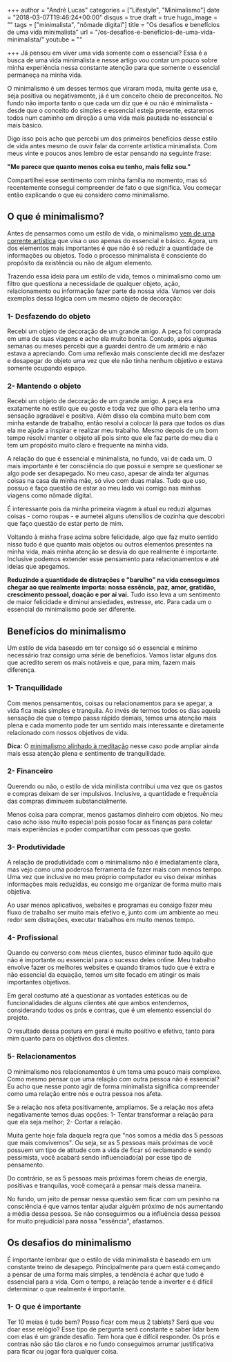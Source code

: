 +++
author = "André Lucas"
categories = ["Lifestyle", "Minimalismo"]
date = "2018-03-07T19:46:24+00:00"
disqus = true
draft = true
hugo_image = ""
tags = ["minimalista", "nômade digital"]
title = "Os desafios e benefícios de uma vida minimalista"
url = "/os-desafios-e-beneficios-de-uma-vida-minimalista/"
youtube = ""

+++
Já pensou em viver uma vida somente com o essencial? Essa é a busca de uma vida minimalista e nesse artigo vou contar um pouco sobre minha experiência nessa constante atenção para que somente o essencial permaneça na minha vida.

O minimalismo é um desses termos que viraram moda, muita gente usa e, seja positiva ou negativamente, já é um conceito cheio de preconceitos. No fundo não importa tanto o que cada um diz que é ou não é minimalista - desde que o conceito do simples e essencial esteja presente, estaremos todos num caminho em direção a uma vida mais pautada no essencial e mais básico.

Digo isso pois acho que percebi um dos primeiros benefícios desse estilo de vida antes mesmo de ouvir falar da corrente artística minimalista. Com meus vinte e poucos anos lembro de estar pensando na seguinte frase:

**"Me parece que quanto menos coisa eu tenho, mais feliz sou."**

Compartilhei esse sentimento com minha família no momento, mas só recentemente consegui compreender de fato o que significa. Vou começar então explicando o que eu considero como minimalismo.

## O que é minimalismo?

Antes de pensarmos como um estilo de vida, o minimalismo [vem de uma corrente artística](https://minimus.life/minimalismo/minimalismo-mal-entendido.html) que visa o uso apenas do essencial e básico. Agora, um dos elementos mais importantes é que não é só reduzir a quantidade de informações ou objetos. Todo o processo minimalista é consciente do propósito da existência ou não de algum elemento.

Trazendo essa ideia para um estilo de vida, temos o minimalismo como um filtro que questiona a necessidade de qualquer objeto, ação, relacionamento ou informação fazer parte da nossa vida. Vamos ver dois exemplos dessa lógica com um mesmo objeto de decoração:

### 1- Desfazendo do objeto

Recebi um objeto de decoração de um grande amigo. A peça foi comprada em uma de suas viagens e acho ela muito bonita. Contudo, após algumas semanas ou meses percebi que a guardei dentro de um armário e não estava a apreciando. Com uma reflexão mais consciente decidi me desfazer e desapegar do objeto uma vez que ele não tinha nenhum objetivo e estava somente ocupando espaço.

### 2- Mantendo o objeto

Recebi um objeto de decoração de um grande amigo. A peça era exatamente no estilo que eu gosto e toda vez que olho para ela tenho uma sensação agradável e positiva. Além disso ela combina muito bem com minha estande de trabalho, então resolvi a colocar lá para que todos os dias ela me ajude a inspirar e realizar meu trabalho. Mesmo depois de um bom tempo resolvi manter o objeto alí pois sinto que ele faz parte do meu dia e tem um propósito muito claro e frequente na minha vida.

A relação do que é essencial e minimalista, no fundo, vai de cada um. O mais importante é ter consciência do que possui e sempre se questionar se algo pode ser desapegado. No meu caso, apesar de ainda ter algumas coisas na casa da minha mãe, só vivo com duas malas. Tudo que uso, possuo e faço questão de estar ao meu lado vai comigo nas minhas viagens como nômade digital.

É interessante pois da minha primeira viagem à atual eu reduzi algumas coisas - como roupas - e aumetei alguns utensílios de cozinha que descobri que faço questão de estar perto de mim.

Voltando à minha frase acima sobre felicidade, algo que faz muito sentido nisso tudo é que quanto mais objetos ou outros elementos presentes na minha vida, mais minha atenção se desvia do que realmente é importante. Inclusive podemos extender esse pensamento para relacionamentos e até ideias que apegamos.

**Reduzindo a quantidade de distrações e "barulho" na vida conseguimos chegar ao que realmente importa: nossa essência, paz, amor, gratidão, crescimento pessoal, doação e por aí vai.** Tudo isso leva a um sentimento de maior felicidade e diminui ansiedades, estresse, etc. Para cada um o essencial do minimalismo pode ser diferente.

## Benefícios do minimalismo

Um estilo de vida baseado em ter consigo só o essencial e mínimo necessário traz consigo uma série de benefícios. Vamos listar alguns dos que acredito serem os mais notáveis e que, para mim, fazem mais diferença.

### 1- Tranquilidade

Com menos pensamentos, coisas ou relacionamentos para se apegar, a vida fica mais simples e tranquila. Ao invés de termos todos os dias aquela sensação de que o tempo passa rápido demais, temos uma atenção mais plena e cada momento pode ter um sentido mais interessante e diretamente relacionado com nossos objetivos de vida.

**Dica:** O [minimalismo alinhado à meditação](https://www.igluonline.com/os-efeitos-da-meditacao-na-montanha-russa-da-vida-como-freelancer/) nesse caso pode ampliar ainda mais essa atenção plena e sentimento de tranquilidade.

### 2- Financeiro

Querendo ou não, o estilo de vida minilista contribui uma vez que os gastos e compras deixam de ser impulsivos. Inclusive, a quantidade e frequência das compras diminuem substancialmente.

Menos coisa para comprar, menos gastamos dinheiro com objetos. No meu caso acho isso muito especial pois posso focar as finanças para coletar mais experiências e poder compartilhar com pessoas que gosto.

### 3- Produtividade

A relação de produtividade com o minimalismo não é imediatamente clara, mas vejo como uma poderosa ferramenta de fazer mais com menos tempo. Uma vez que inclusive no meu próprio computador eu viso deixar minhas informações mais reduzidas, eu consigo me organizar de forma muito mais objetiva.

Ao usar menos aplicativos, websites e programas eu consigo fazer meu fluxo de trabalho ser muito mais efetivo e, junto com um ambiente ao meu redor sem distrações, executar trabalhos em muito menos tempo.

### 4- Profissional

Quando eu converso com meus clientes, busco eliminar tudo aquilo que não é importante ou essencial para o sucesso deles online. Meu trabalho envolve fazer os melhores websites e quando tiramos tudo que é extra e não essencial da equação, temos um site focado em atingir os mais importantes objetivos.

Em geral costumo até a questionar as vontades estéticas ou de funcionalidades de alguns clientes até que ambos entendemos, considerando todos os prós e contras, que é um elemento essencial do projeto.

O resultado dessa postura em geral é muito positivo e efetivo, tanto para mim quanto para os objetivos dos clientes.

### 5- Relacionamentos

O minimalismo nos relacionamentos é um tema uma pouco mais complexo. Como mesmo pensar que uma relação com outra pessoa não é essencial? Eu acho que nesse ponto agir de forma minimalista significa compreender como uma relação entre nós e outra pessoa nos afeta.

Se a relação nos afeta positivamente, ampliamos. Se a relação nos afeta negativamente temos duas opções: 1- Tentar transformar a relação para que ela seja melhor; 2- Cortar a relação.

Muita gente hoje fala daquela regra que "nós somos a média das 5 pessoas que mais convivemos". Ou seja, se as 5 pessoas mais próximas de você possuem um tipo de atitude com a vida de ficar só reclamando e sendo pessimista, você acabará sendo influenciado(a) por esse tipo de pensamento.

Do contrário, se as 5 pessoas mais próximas forem cheias de energia, positivas e tranquilas, você começará a pensar mais dessa maneira.

No fundo, um jeito de pensar nessa questão sem ficar com um pesinho na consciência é que vamos tentar ajudar alguém próximo de nós aumentando a média dessa pessoa. Se não conseguirmos ou a influência dessa pessoa for muito prejudicial para nossa "essência", afastamos.

## Os desafios do minimalismo

É importante lembrar que o estilo de vida minimalista é baseado em um constante treino de desapego. Principalmente para quem está começando a pensar de uma forma mais simples, a tendência é achar que tudo é essencial para a vida. Com o tempo, a relação tende a inverter e é difícil determinar o que realmente é importante.

### 1- O que é importante

Ter 10 meias é tudo bem? Posso ficar com meus 2 tablets? Será que vou doar esse relógio? Esse tipo de pergunta será constante e saber lidar bem com elas é um grande desafio. Tem hora que é difícil responder. Os prós e contras não são tão claros e no fundo conseguimos arrumar justificativa para ficar ou jogar fora qualquer coisa.
